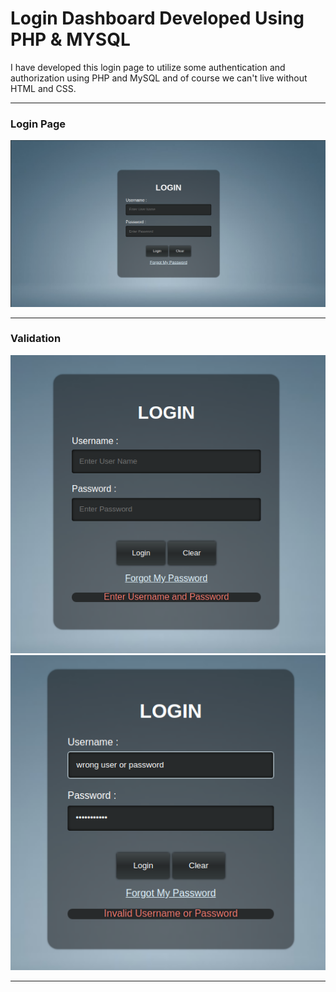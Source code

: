 # Login Dashboard Developed Using PHP & MYSQL

I have developed this login page to utilize some authentication and authorization using PHP and MySQL and of course we can't live without HTML and CSS.

---

[login]: https://github.com/maljuburi/resources/blob/master/Login/Login.png
[validation1]: https://github.com/maljuburi/resources/blob/master/Login/Validation1.png
[validation2]: https://github.com/maljuburi/resources/blob/master/Login/Validation2.png
[add_employees]: https://github.com/maljuburi/resources/blob/master/Login/Add_Employees.png
[add_incident]: https://github.com/maljuburi/resources/blob/master/Login/Add_Incident.png
[admin_page]: https://github.com/maljuburi/resources/blob/master/Login/Admin_Page.png
[employees]: https://github.com/maljuburi/resources/blob/master/Login/Employees.png
[incidents]: https://github.com/maljuburi/resources/blob/master/Login/Incidents.png
[login_page]: https://github.com/maljuburi/resources/blob/master/Login/Login_Page.png
[password_reset]: https://github.com/maljuburi/resources/blob/master/Login/Password_Reset.png
[update_info]: https://github.com/maljuburi/resources/blob/master/Login/Update_Info.png
[user]: https://github.com/maljuburi/resources/blob/master/Login/User.png

### Login Page

![alt text][login]

---

### Validation

![alt text][validation1] ![alt text][validation2]

---
